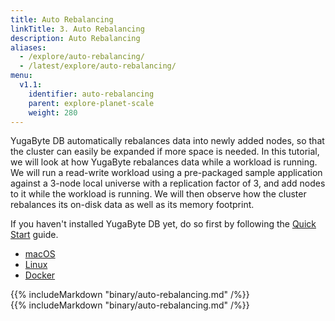```yaml
---
title: Auto Rebalancing
linkTitle: 3. Auto Rebalancing
description: Auto Rebalancing
aliases:
  - /explore/auto-rebalancing/
  - /latest/explore/auto-rebalancing/
menu:
  v1.1:
    identifier: auto-rebalancing
    parent: explore-planet-scale
    weight: 280
---
```


YugaByte DB automatically rebalances data into newly added nodes, so that the cluster can easily be expanded if more space is needed. In this tutorial, we will look at how YugaByte rebalances data while a workload is running. We will run a read-write workload using a pre-packaged sample application against a 3-node local universe with a replication factor of 3, and add nodes to it while the workload is running. We will then observe how the cluster rebalances its on-disk data as well as its memory footprint.

If you haven't installed YugaByte DB yet, do so first by following the [Quick Start](../../../quick-start/install/) guide.

<ul class="nav nav-tabs nav-tabs-yb">
  <li >
    <a href="#macos" class="nav-link active" id="macos-tab" data-toggle="tab" role="tab" aria-controls="macos" aria-selected="true">
      <i class="fab fa-apple" aria-hidden="true"></i>
      macOS
    </a>
  </li>
  <li>
    <a href="#linux" class="nav-link" id="linux-tab" data-toggle="tab" role="tab" aria-controls="linux" aria-selected="false">
      <i class="fab fa-linux" aria-hidden="true"></i>
      Linux
    </a>
  </li>
  <li>
    <a href="#docker" class="nav-link" id="docker-tab" data-toggle="tab" role="tab" aria-controls="docker" aria-selected="false">
      <i class="fab fa-docker"></i>
      Docker
    </a>
  </li>
</ul>

<div class="tab-content">
  <div id="macos" class="tab-pane fade show active" role="tabpanel" aria-labelledby="macos-tab">
    {{% includeMarkdown "binary/auto-rebalancing.md" /%}}
  </div>
  <div id="linux" class="tab-pane fade" role="tabpanel" aria-labelledby="linux-tab">
    {{% includeMarkdown "binary/auto-rebalancing.md" /%}}
  </div>
  <!--
    <div id="docker" class="tab-pane fade" role="tabpanel" aria-labelledby="docker-tab">
    {{% includeMarkdown "docker/auto-rebalancing.md" /%}}
  </div>
  <div id="kubernetes" class="tab-pane fade" role="tabpanel" aria-labelledby="kubernetes-tab">
    {{% includeMarkdown "kubernetes/auto-rebalancing.md" /%}}
  </div>
  -->
</div>
